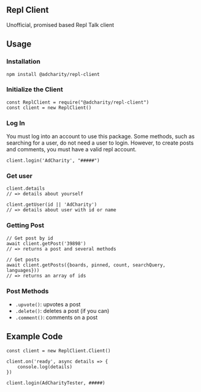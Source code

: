 ## Repl Client
Unofficial, promised based Repl Talk client

## Usage
### Installation
```
npm install @adcharity/repl-client
```

### Initialize the Client
```
const ReplClient = require("@adcharity/repl-client")
const client = new ReplClient()
```

### Log In
You must log into an account to use this package. Some methods, such as searching for a user, do not need a user to login. However, to create posts and comments, you must have a valid repl account.
```
client.login('AdCharity', "#####")
```
### Get user
```
client.details
// => details about yourself

client.getUser(id || 'AdCharity')
// => details about user with id or name
```

### Getting Post
```
// Get post by id
await client.getPost('39898')
// => returns a post and several methods

// Get posts
await client.getPosts({boards, pinned, count, searchQuery, languages}))
// => returns an array of ids
```
### Post Methods
* `.upvote()`: upvotes a post
* `.delete()`: deletes a post (if you can)
* `.comment()`: comments on a post

## Example Code
```
const client = new ReplClient.Client()

client.on('ready', async details => {
	console.log(details)
})

client.login(AdCharityTester, #####)
```